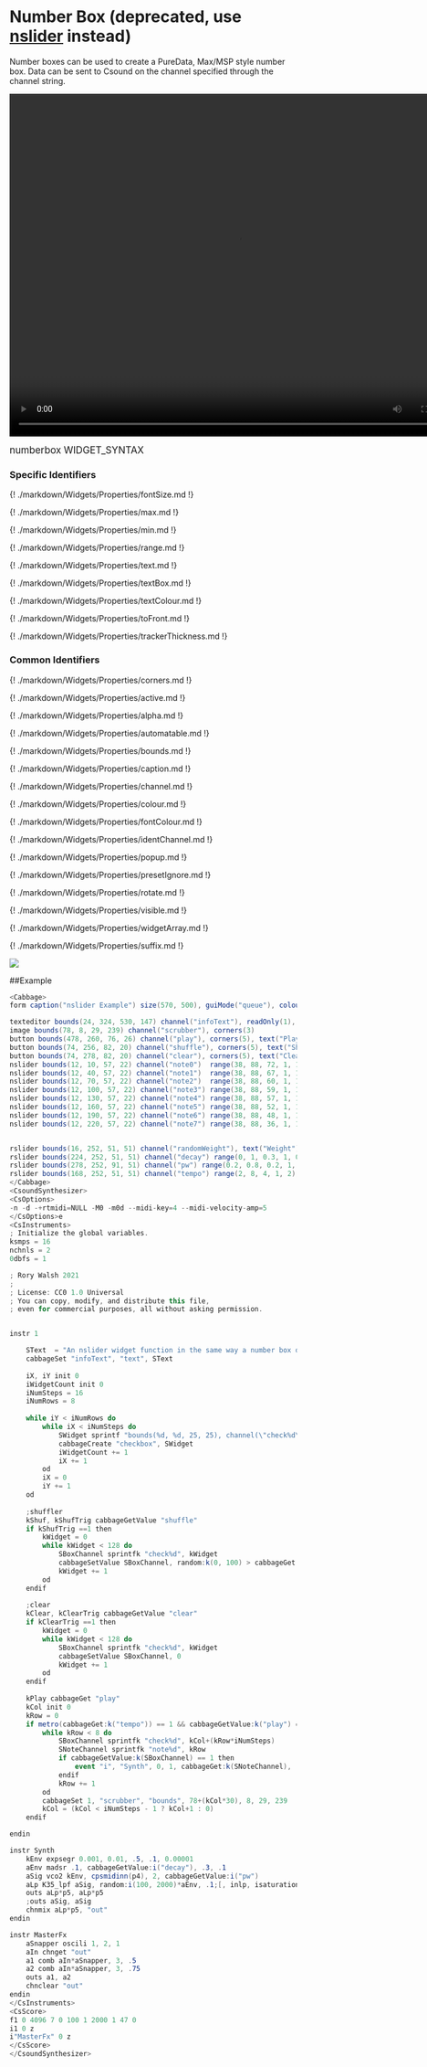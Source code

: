 # Number Box (deprecated, use [nslider](./sliders.md) instead)

Number boxes can be used to create a PureData, Max/MSP style number box. Data can be sent to Csound on the channel specified through the channel string.

<video width="800" height="600" controls>
<source src="../../images/docs/nslider.mp4">
</video> 

<big></pre>
numberbox WIDGET_SYNTAX
</pre></big>

### Specific Identifiers

{! ./markdown/Widgets/Properties/fontSize.md !} 

{! ./markdown/Widgets/Properties/max.md !} 

{! ./markdown/Widgets/Properties/min.md !} 

{! ./markdown/Widgets/Properties/range.md !} 

{! ./markdown/Widgets/Properties/text.md !} 

{! ./markdown/Widgets/Properties/textBox.md !} 

{! ./markdown/Widgets/Properties/textColour.md !} 

{! ./markdown/Widgets/Properties/toFront.md !} 

{! ./markdown/Widgets/Properties/trackerThickness.md !} 

### Common Identifiers

{! ./markdown/Widgets/Properties/corners.md !}  

{! ./markdown/Widgets/Properties/active.md !}  

{! ./markdown/Widgets/Properties/alpha.md !}

{! ./markdown/Widgets/Properties/automatable.md !}

{! ./markdown/Widgets/Properties/bounds.md !}  

{! ./markdown/Widgets/Properties/caption.md !}  

{! ./markdown/Widgets/Properties/channel.md !}  

{! ./markdown/Widgets/Properties/colour.md !}  

{! ./markdown/Widgets/Properties/fontColour.md !}   

{! ./markdown/Widgets/Properties/identChannel.md !}  

{! ./markdown/Widgets/Properties/popup.md !}  

{! ./markdown/Widgets/Properties/presetIgnore.md !} 

{! ./markdown/Widgets/Properties/rotate.md !}   

{! ./markdown/Widgets/Properties/visible.md !}  

{! ./markdown/Widgets/Properties/widgetArray.md !}

{! ./markdown/Widgets/Properties/suffix.md !} 


<!--(End of identifiers)/-->

![](../images/numberboxExample.png)

##Example
<!--(Widget Example)/-->
```csharp
<Cabbage>
form caption("nslider Example") size(570, 500), guiMode("queue"), colour(2, 145, 209) pluginId("def1")

texteditor bounds(24, 324, 530, 147) channel("infoText"), readOnly(1), wrap(1), scrollbars(1)
image bounds(78, 8, 29, 239) channel("scrubber"), corners(3)
button bounds(478, 260, 76, 26) channel("play"), corners(5), text("Play", "Stop")
button bounds(74, 256, 82, 20) channel("shuffle"), corners(5), text("Shuffle")
button bounds(74, 278, 82, 20) channel("clear"), corners(5), text("Clear")
nslider bounds(12, 10, 57, 22) channel("note0")  range(38, 88, 72, 1, 1) velocity(50)
nslider bounds(12, 40, 57, 22) channel("note1")  range(38, 88, 67, 1, 1) velocity(50)
nslider bounds(12, 70, 57, 22) channel("note2")  range(38, 88, 60, 1, 1) velocity(50)
nslider bounds(12, 100, 57, 22) channel("note3") range(38, 88, 59, 1, 1) velocity(50)
nslider bounds(12, 130, 57, 22) channel("note4") range(38, 88, 57, 1, 1) velocity(50)
nslider bounds(12, 160, 57, 22) channel("note5") range(38, 88, 52, 1, 1) velocity(50)
nslider bounds(12, 190, 57, 22) channel("note6") range(38, 88, 48, 1, 1) velocity(50)
nslider bounds(12, 220, 57, 22) channel("note7") range(38, 88, 36, 1, 1) velocity(50)


rslider bounds(16, 252, 51, 51) channel("randomWeight"), text("Weight") range(0, 100, 90, 1, 0.001)
rslider bounds(224, 252, 51, 51) channel("decay") range(0, 1, 0.3, 1, 0.001), text("Decay")
rslider bounds(278, 252, 91, 51) channel("pw") range(0.2, 0.8, 0.2, 1, 0.001), text("Pulse Width")
rslider bounds(168, 252, 51, 51) channel("tempo") range(2, 8, 4, 1, 2), text("Tempo")
</Cabbage>
<CsoundSynthesizer>
<CsOptions>
-n -d -+rtmidi=NULL -M0 -m0d --midi-key=4 --midi-velocity-amp=5
</CsOptions>e
<CsInstruments>
; Initialize the global variables. 
ksmps = 16
nchnls = 2
0dbfs = 1

; Rory Walsh 2021 
;
; License: CC0 1.0 Universal
; You can copy, modify, and distribute this file, 
; even for commercial purposes, all without asking permission. 


instr 1

    SText  = "An nslider widget function in the same way a number box does in Pure Data or Max/MSP. You can click and drag to make changes to it. Like all sliders in Cababge, you can press the Alt key while dragging to slow down the speed of increments. You can also double click to enter a value with the keyboard.\n\n\This example create 128 checkbox using the 'cabbageCreate' opcode. A perf-time loop runs through each checkbox to see what its value is. If it is on it will trigger a corresponding note. The 8 nslider widgets set the note of each row. The synth here is a simple square wave synth with some PWM. The output of this gets sent to a master FX instrument that adds a little dynamic shaping a two recursive delay lines."
    cabbageSet "infoText", "text", SText
    
    iX, iY init 0
    iWidgetCount init 0
    iNumSteps = 16
    iNumRows = 8
    
    while iY < iNumRows do
        while iX < iNumSteps do
            SWidget sprintf "bounds(%d, %d, 25, 25), channel(\"check%d\"), colour:1(147, 210, 0)", 80+iX*30, 10+iY*30, iWidgetCount
            cabbageCreate "checkbox", SWidget
            iWidgetCount += 1
            iX += 1
        od
        iX = 0
        iY += 1
    od
    
    ;shuffler
    kShuf, kShufTrig cabbageGetValue "shuffle"
    if kShufTrig ==1 then
        kWidget = 0
        while kWidget < 128 do
            SBoxChannel sprintfk "check%d", kWidget
            cabbageSetValue SBoxChannel, random:k(0, 100) > cabbageGet:k("randomWeight") ? 1 : 0
            kWidget += 1
        od
    endif
    
    ;clear
    kClear, kClearTrig cabbageGetValue "clear"
    if kClearTrig ==1 then
        kWidget = 0
        while kWidget < 128 do
            SBoxChannel sprintfk "check%d", kWidget
            cabbageSetValue SBoxChannel, 0
            kWidget += 1
        od
    endif
    
    kPlay cabbageGet "play"
    kCol init 0
    kRow = 0
    if metro(cabbageGet:k("tempo")) == 1 && cabbageGetValue:k("play") == 1 then
        while kRow < 8 do
            SBoxChannel sprintfk "check%d", kCol+(kRow*iNumSteps)
            SNoteChannel sprintfk "note%d", kRow
            if cabbageGetValue:k(SBoxChannel) == 1 then
                event "i", "Synth", 0, 1, cabbageGet:k(SNoteChannel), .1
            endif
            kRow += 1
        od
        cabbageSet 1, "scrubber", "bounds", 78+(kCol*30), 8, 29, 239
        kCol = (kCol < iNumSteps - 1 ? kCol+1 : 0) 
    endif

endin

instr Synth
    kEnv expsegr 0.001, 0.01, .5, .1, 0.00001
    aEnv madsr .1, cabbageGetValue:i("decay"), .3, .1
    aSig vco2 kEnv, cpsmidinn(p4), 2, cabbageGetValue:i("pw") 
    aLp K35_lpf aSig, random:i(100, 2000)*aEnv, .1;[, inlp, isaturation, istor]
    outs aLp*p5, aLp*p5
    ;outs aSig, aSig
    chnmix aLp*p5, "out"
endin

instr MasterFx
    aSnapper oscili 1, 2, 1
    aIn chnget "out"
    a1 comb aIn*aSnapper, 3, .5
    a2 comb aIn*aSnapper, 3, .75
    outs a1, a2
    chnclear "out"
endin
</CsInstruments>
<CsScore>
f1 0 4096 7 0 100 1 2000 1 47 0
i1 0 z
i"MasterFx" 0 z
</CsScore>
</CsoundSynthesizer>
```
<!--(End Widget Example)/-->
